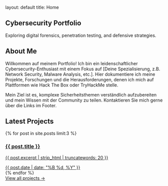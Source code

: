 layout: default title: Home
<section class="hero">
<h1 class="hero-title">Cybersecurity Portfolio</h1>
<p class="hero-subtitle">Exploring digital forensics, penetration testing, and defensive strategies.</p>
</section>

<section id="about-me" class="about-me">
<div class="about-content">
<h2>About Me</h2>
<p>
Willkommen auf meinem Portfolio! Ich bin ein leidenschaftlicher Cybersecurity-Enthusiast mit einem Fokus auf [Deine Spezialisierung, z.B. Network Security, Malware Analysis, etc.]. Hier dokumentiere ich meine Projekte, Forschungen und die Herausforderungen, denen ich mich auf Plattformen wie Hack The Box oder TryHackMe stelle.
</p>
<p>
Mein Ziel ist es, komplexe Sicherheitsthemen verständlich aufzubereiten und mein Wissen mit der Community zu teilen. Kontaktieren Sie mich gerne über die Links im Footer.
</p>
</div>
</section>

<section class="post-list">
<h2>Latest Projects</h2>
<div class="grid">
{% for post in site.posts limit:3 %}
<a href="{{ post.url | relative_url }}" class="card">
<div class="card-content">
<h3 class="card-title">{{ post.title }}</h3>
<p class="card-excerpt">{{ post.excerpt | strip_html | truncatewords: 20 }}</p>
<span class="card-date">{{ post.date | date: "%B %d, %Y" }}</span>
</div>
</a>
{% endfor %}
</div>
<div class="view-all-container">
<a href="/projects/" class="view-all-link">View all projects &rarr;</a>
</div>
</section>
